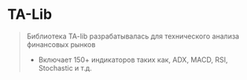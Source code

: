 # TA-Lib

> Библиотека TA-lib разрабатывалась для технического анализа финансовых рынков
> * Включает 150+ индикаторов таких как, ADX, MACD, RSI, Stochastic и т.д.
